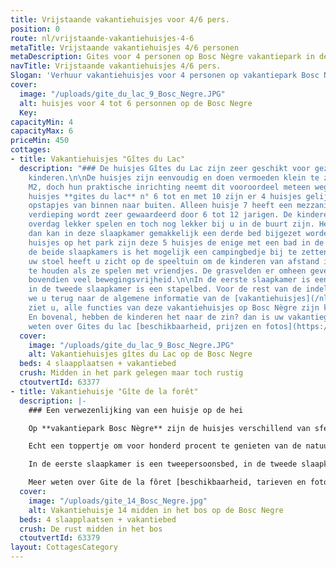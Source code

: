 ```yaml
---
title: Vrijstaande vakantiehuisjes voor 4/6 pers.
position: 0
route: nl/vrijstaande-vakantiehuisjes-4-6
metaTitle: Vrijstaande vakantiehuisjes 4/6 personen
metaDescription: Gites voor 4 personen op Bosc Nègre vakantiepark in de Dordogne
navTitle: Vrijstaande vakantiehuisjes 4/6 pers.
Slogan: 'Verhuur vakantiehuisjes voor 4 personen op vakantiepark Bosc Nègre '
cover:
  image: "/uploads/gite_du_lac_9_Bosc_Negre.JPG"
  alt: huisjes voor 4 tot 6 personnen op de Bosc Negre
  Key: 
capacityMin: 4
capacityMax: 6
priceMin: 450
cottages:
- title: Vakantiehuisjes "Gîtes du Lac"
  description: "### De huisjes Gîtes du Lac zijn zeer geschikt voor gezinnen met jonge
    kinderen.\n\nDe huisjes zijn eenvoudig en doen vermoeden klein te zijn met 32
    M2, doch hun praktische inrichting neemt dit vooroordeel meteen weg.\nVan de 5
    huisjes **gites du lac** n° 6 tot en met 10 zijn er 4 huisjes gelijkvloers, zonder
    opstapjes van binnen naar buiten. Alleen huisje 7 heeft een mezzanine. Deze open
    verdieping wordt zeer gewaardeerd door 6 tot 12 jarigen. De kinderen kunnen er
    overdag lekker spelen en toch nog lekker bij u in de buurt zijn. Hebt u drie kinderen,
    dan kan in deze slaapkamer gemakkelijk een derde bed bijgezet worden.\n\nVan alle
    huisjes op het park zijn deze 5 huisjes de enige met een bad in de badkamer.\n\nIn
    de beide slaapkamers is het mogelijk een campingbedje bij te zetten.\n\nVanaf
    uw stoel heeft u zicht op de speeltuin om de kinderen van afstand in de gaten
    te houden als ze spelen met vriendjes. De grasvelden er omheen geven de kleinsten
    bovendien veel bewegingsvrijheid.\n\nIn de eerste slaapkamer is een tweepersoonsbed,
    in de tweede slaapkamer is een stapelbed. Voor de rest van de indeling, verwijzen
    we u terug naar de algemene informatie van de [vakantiehuisjes](/nl/vakantiehuis/).\n\nZo
    ziet u, alle functies van deze vakantiehuisjes op Bosc Nègre zijn kindvriendelijk.
    En bovenal, hebben de kinderen het naar de zin? dan is uw vakantiegeluk gewaarborgd.\n\nMeer
    weten over Gites du lac [beschikbaarheid, prijzen en fotos](https://bookingpremium.secureholiday.net/fr/14230/Search/product/63377) "
  cover:
    image: "/uploads/gite_du_lac_9_Bosc_Negre.JPG"
    alt: Vakantiehuisjes gîtes du Lac op de Bosc Negre
  beds: 4 slaapplaatsen + vakantiebed
  crush: Midden in het park gelegen maar toch rustig
  ctoutvertId: 63377
- title: Vakantiehuisje "Gîte de la forêt"
  description: |-
    ### Een verwezenlijking van een huisje op de hei

    Op **vakantiepark Bosc Nègre** zijn de huisjes verschillend van sfeer en van ligging. Dit boshuisje is bij uitstek geschikt voor ouders die een compromis zoeken tussen een 'hutje op de hei' en een vakantiepark bomvol activiteiten voor hun kinderen. Geniet van dit 4 persoonshuisje te midden van de schaduwrijke plekken onder de eikenbomen.

    Echt een toppertje om voor honderd procent te genieten van de natuur. Een hertje zou zomaar uw terras kunnen passeren. Hebt u een hond die het liefst de koelte van de bomen zoekt in het zonnige Franse zuiden? Voor hem een lange lijn en voor u een hangmat en is het tijd voor uw welverdiende rust. De kinderen zullen ondertussen genieten van alle \[activiteiten\](/nl/animatie) die worden aangeboden en profiteren van het spelen met hun vriendje.

    In de eerste slaapkamer is een tweepersoonsbed, in de tweede slaapkamer zijn twee 1 persoonsbedden. Voor de overige indeling verwijzen we u terug naar de algemene pagina van de [vakantiehuisjes](/nl/vakantiehuis/)

    Meer weten over Gite de la fôret [beschikbaarheid, tarieven en fotos](https://bookingpremium.secureholiday.net/fr/14230/Search/product/63379)
  cover:
    image: "/uploads/gite_14_Bosc_Negre.jpg"
    alt: Vakantiehuisje 14 midden in het bos op de Bosc Negre
  beds: 4 slaapplaatsen + vakantiebed
  crush: De rust midden in het bos
  ctoutvertId: 63379
layout: CottagesCategory
---
```


